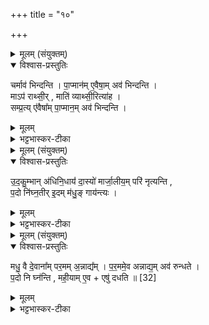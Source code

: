 +++
title = "१०"

+++

<details><summary>मूलम् (संयुक्तम्)</summary>

चर्माव॑ भिन्दन्ति पा॒प्मान॑मे॒वैषा॒मव॑ भिन्दन्ति॒ माऽप॑ राथ्सी॒र्माति॑ व्याथ्सी॒रित्या॑ह सम्प्र॒त्ये॑वैषा᳚म्पा॒प्मान॒मव॑ भिन्दन्त्य्...
</details>

<details open><summary>विश्वास-प्रस्तुतिः</summary>

चर्माव॑ भिन्दन्ति ।
पा॒प्मान॑म् ए॒वैषा॒म् अव॑ भिन्दन्ति ।  
माऽप॑ राथ्सी॒र् , माति॑ व्याथ्सी॒रित्या॑ह ।  
सम्प्र॒त्य् ए॑वैषा᳚म् पा॒प्मान॒म् अव॑ भिन्दन्ति ।
</details>

<details><summary>मूलम्</summary>

चर्माव॑ भिन्दन्ति ।
पा॒प्मान॑म् ए॒वैषा॒म् अव॑ भिन्दन्ति ।  
माऽप॑ राथ्सी॒र् , माति॑ व्याथ्सी॒रित्या॑ह ।  
सम्प्र॒त्य् ए॑वैषा᳚म् पा॒प्मान॒म् अव॑ भिन्दन्ति ।
</details>

<details><summary>भट्टभास्कर-टीका</summary>

1चर्मावभिन्दन्तीत्यादि ॥ पूर्वोक्तं चर्म ब्राह्मणेन सम्मितमाग्नीध्रेण मारुतं कवचिनो बाणेन अवभिन्दन्ति । राजपुत्रा इत्येके । एषां सत्रिणां पाप्मानमेवावभिन्दन्ति अनेन चर्मावभेदेन । माऽपरात्सीः लक्षादन्यत्र व्यथनं मा कार्षीः । माऽतिव्यात्सीः वेगमतीत्य परस्तात् बाणं मा जीगम इत्याह हे वेदिन् । संप्रत्येवेति । सप्रति कृतक्रियमाणकरिष्यमाणसर्वपापक्षयकरत्वं सम्यक्त्वं युक्तरूपं यदेषामिति ॥
</details>

<details><summary>मूलम् (संयुक्तम्)</summary>

उदकु॒म्भान॑धिनि॒धाय॑ दा॒स्यो॑ मार्जा॒लीय॒म्परि॑ नृत्यन्ति प॒दो नि॑घ्न॒तीरि॒दम्म॑धु॒ङ्गाय॑न्त्यो॒
</details>

<details open><summary>विश्वास-प्रस्तुतिः</summary>

उ॒द॒कु॒म्भान् अ॑धिनि॒धाय॑॑ दा॒स्यो॑ मार्जा॒लीय॒म् परि॑ नृत्यन्ति ,  
प॒दो नि॑घ्न॒तीर् इ॒दम् म॑धु॒ङ् गाय॑न्त्यः ।
</details>

<details><summary>मूलम्</summary>

उ॒द॒कु॒म्भान् अ॑धिनि॒धाय॑॑ दा॒स्यो॑ मार्जा॒लीय॒म् परि॑ नृत्यन्ति ,  
प॒दो नि॑घ्न॒तीर् इ॒दम् म॑धु॒ङ् गाय॑न्त्यः ।
</details>

<details><summary>भट्टभास्कर-टीका</summary>

2उदकुम्भानित्यादि ॥ उदकुम्भान् शिरस्यधिनिधाय दास्यो दासकुमार्यो मार्जालीयं परितो नृत्यन्ति पदः पदा निघ्नतीः निघ्नन्त्यः कुटित्वा न यन्त्यः (कुटिलं यन्त्यः) इदंमधुं गायन्त्यः 'इदं मधु इदं मधु' इत्येवं गायन्त्यः । केचिदाहुः - 'इयं वाव सरघा । तस्या अग्निरेव सारधं मधु' इत्यादिमन्त्रः इदम्मधुशब्देनोच्यते इति ॥
</details>

<details><summary>मूलम् (संयुक्तम्)</summary>

मधु॒ वै दे॒वाना᳚म्पर॒मम॒न्नाद्य॑म्पर॒ममे॒वान्नाद्य॒मव॑ रुन्धते प॒दो नि घ्न॑न्ति मही॒यामे॒वैषु॑ दधति ॥ [32]  
</details>

<details open><summary>विश्वास-प्रस्तुतिः</summary>

मधु॒ वै दे॒वाना᳚म् पर॒मम् अ॒न्नाद्य᳚म् ।
प॒र॒ममे॒व अन्नाद्य॒म् अव॑ रुन्धते ।  
प॒दो नि घ्न॑न्ति ,
मही॒याम् ए॒व + एषु॑ दधति ॥ [32]  
</details>

<details><summary>मूलम्</summary>

मधु॒ वै दे॒वाना᳚म् पर॒मम् अ॒न्नाद्य᳚म् ।
प॒र॒ममे॒व अन्नाद्य॒म् अव॑ रुन्धते ।  
प॒दो नि घ्न॑न्ति ,
मही॒याम् ए॒व + एषु॑ दधति ॥ [32]  
</details>

<details><summary>भट्टभास्कर-टीका</summary>

3मधु वा इत्यादि ॥ गतम् । महीयां पूजाम् । महीङ् कण्ड्वादिर्यगन्तः, ततः 'अप्रत्ययात्' इत्यकारप्रत्ययः ॥

इति सप्तमे पञ्चमे दशमोनुवाकः ॥  
</details>
